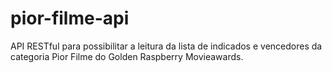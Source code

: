 # pior-filme-api
API RESTful para possibilitar a leitura da lista de indicados e vencedores da categoria Pior Filme do Golden Raspberry Movieawards.
